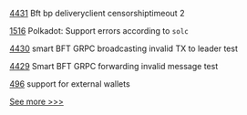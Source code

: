 
[4431](https://github.com/hyperledger/fabric/pull/4431) Bft bp deliveryclient censorshiptimeout 2

[1516](https://github.com/hyperledger/solang/pull/1516) Polkadot: Support errors according to `solc`

[4430](https://github.com/hyperledger/fabric/pull/4430) smart BFT GRPC broadcasting invalid TX to leader test

[4429](https://github.com/hyperledger/fabric/pull/4429) Smart BFT GRPC forwarding invalid message test

[496](https://github.com/hyperledger-labs/fabric-token-sdk/pull/496) support for external wallets


[See more >>>](https://start-here.hyperledger.org/pull-requests)
